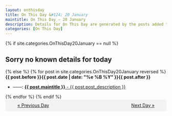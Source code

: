 ```yaml
---
layout: onthisday
title: On This Day &#124; 20 January
maintitle: On This Day — 20 January
description: Details for On This Day are generated by the posts added to the website so the content is subject to changes/updates over time.
categories: [On This Day]
---
```


{% if site.categories.OnThisDay20January == null %}
<h2>Sorry no known details for today</h2>
{% else %}
{% for post in site.categories.OnThisDay20January reversed %}
<strong>{{ post.before }}{{ post.date | date: "%e %B %Y" }}{{ post.after }}</strong>
<ul>
<li> ——: <a class="{{ post.class }}" href="{{ post.url }}"><strong>{{ post.maintitle }}</strong> - {{ post.post_description }}</a></li>
</ul>
{% endfor %}
{% endif %}
<br />
<div style="background-color: #f3f3f3; padding: 10px; border-radius: 5px; text-align: center; display: flex; justify-content: space-evenly;">
<a href="/onthisday/01/01-19">« Previous Day</a>
<span style="visibility:hidden;">[ Visit Leap Year February 29 ]</span>
<a href="/onthisday/01/01-21">Next Day »</a>
</div>

